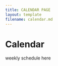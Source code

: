 ```yaml
---
title: CALENDAR PAGE
layout: template
filename: calendar.md
--- 
```


# Calendar

weekly schedule here
